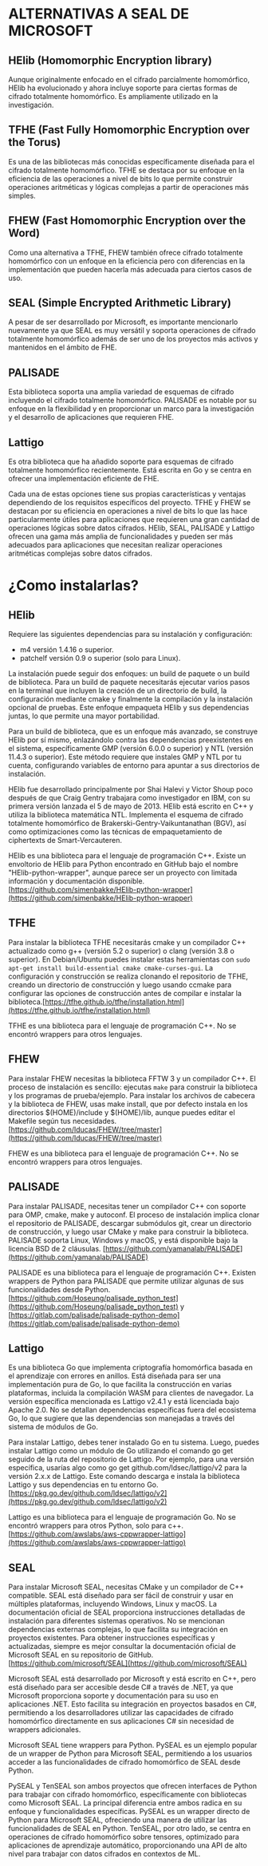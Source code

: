 # ALTERNATIVAS A SEAL DE MICROSOFT

## HElib (Homomorphic Encryption library)
Aunque originalmente enfocado en el cifrado parcialmente homomórfico, HElib ha evolucionado y ahora incluye soporte para ciertas formas de cifrado totalmente homomórfico. Es ampliamente utilizado en la investigación.

## TFHE (Fast Fully Homomorphic Encryption over the Torus)
Es una de las bibliotecas más conocidas específicamente diseñada para el cifrado totalmente homomórfico. TFHE se destaca por su enfoque en la eficiencia de las operaciones a nivel de bits lo que permite construir operaciones aritméticas y lógicas complejas a partir de operaciones más simples.

## FHEW (Fast Homomorphic Encryption over the Word)
Como una alternativa a TFHE, FHEW también ofrece cifrado totalmente homomórfico con un enfoque en la eficiencia pero con diferencias en la implementación que pueden hacerla más adecuada para ciertos casos de uso.

## SEAL (Simple Encrypted Arithmetic Library)
A pesar de ser desarrollado por Microsoft, es importante mencionarlo nuevamente ya que SEAL es muy versátil y soporta operaciones de cifrado totalmente homomórfico además de ser uno de los proyectos más activos y mantenidos en el ámbito de FHE.

## PALISADE
Esta biblioteca soporta una amplia variedad de esquemas de cifrado incluyendo el cifrado totalmente homomórfico. PALISADE es notable por su enfoque en la flexibilidad y en proporcionar un marco para la investigación y el desarrollo de aplicaciones que requieren FHE.

## Lattigo
Es otra biblioteca que ha añadido soporte para esquemas de cifrado totalmente homomórfico recientemente. Está escrita en Go y se centra en ofrecer una implementación eficiente de FHE.

Cada una de estas opciones tiene sus propias características y ventajas dependiendo de los requisitos específicos del proyecto. TFHE y FHEW se destacan por su eficiencia en operaciones a nivel de bits lo que las hace particularmente útiles para aplicaciones que requieren una gran cantidad de operaciones lógicas sobre datos cifrados. HElib, SEAL, PALISADE y Lattigo ofrecen una gama más amplia de funcionalidades y pueden ser más adecuados para aplicaciones que necesitan realizar operaciones aritméticas complejas sobre datos cifrados.

# ¿Como instalarlas?

## HElib
Requiere las siguientes dependencias para su instalación y configuración:
- m4 versión 1.4.16 o superior.
- patchelf versión 0.9 o superior (solo para Linux).

La instalación puede seguir dos enfoques: un build de paquete o un build de biblioteca. Para un build de paquete necesitarás ejecutar varios pasos en la terminal que incluyen la creación de un directorio de build, la configuración mediante cmake y finalmente la compilación y la instalación opcional de pruebas. Este enfoque empaqueta HElib y sus dependencias juntas, lo que permite una mayor portabilidad.

Para un build de biblioteca, que es un enfoque más avanzado, se construye HElib por sí mismo, enlazándolo contra las dependencias preexistentes en el sistema, específicamente GMP (versión 6.0.0 o superior) y NTL (versión 11.4.3 o superior). Este método requiere que instales GMP y NTL por tu cuenta, configurando variables de entorno para apuntar a sus directorios de instalación.

HElib fue desarrollado principalmente por Shai Halevi y Victor Shoup poco después de que Craig Gentry trabajara como investigador en IBM, con su primera versión lanzada el 5 de mayo de 2013. HElib está escrito en C++ y utiliza la biblioteca matemática NTL. Implementa el esquema de cifrado totalmente homomórfico de Brakerski-Gentry-Vaikuntanathan (BGV), así como optimizaciones como las técnicas de empaquetamiento de ciphertexts de Smart-Vercauteren.

HElib es una biblioteca para el lenguaje de programación C++. Existe un envoltorio de HElib para Python encontrado en GitHub bajo el nombre "HElib-python-wrapper", aunque parece ser un proyecto con limitada información y documentación disponible. [https://github.com/simenbakke/HElib-python-wrapper](https://github.com/simenbakke/HElib-python-wrapper)

## TFHE
Para instalar la biblioteca TFHE necesitarás cmake y un compilador C++ actualizado como g++ (versión 5.2 o superior) o clang (versión 3.8 o superior). En Debian/Ubuntu puedes instalar estas herramientas con `sudo apt-get install build-essential cmake cmake-curses-gui`. La configuración y construcción se realiza clonando el repositorio de TFHE, creando un directorio de construcción y luego usando ccmake para configurar las opciones de construcción antes de compilar e instalar la biblioteca.[https://tfhe.github.io/tfhe/installation.html](https://tfhe.github.io/tfhe/installation.html)

TFHE es una biblioteca para el lenguaje de programación C++. No se encontró wrappers para otros lenguajes.

## FHEW
Para instalar FHEW necesitas la biblioteca FFTW 3 y un compilador C++. El proceso de instalación es sencillo: ejecutas `make` para construir la biblioteca y los programas de prueba/ejemplo. Para instalar los archivos de cabecera y la biblioteca de FHEW, usas make install, que por defecto instala en los directorios $(HOME)/include y $(HOME)/lib, aunque puedes editar el Makefile según tus necesidades. [https://github.com/lducas/FHEW/tree/master](https://github.com/lducas/FHEW/tree/master)

FHEW es una biblioteca para el lenguaje de programación C++. No se encontró wrappers para otros lenguajes.

## PALISADE
Para instalar PALISADE, necesitas tener un compilador C++ con soporte para OMP, cmake, make y autoconf. El proceso de instalación implica clonar el repositorio de PALISADE, descargar submódulos git, crear un directorio de construcción, y luego usar CMake y make para construir la biblioteca. PALISADE soporta Linux, Windows y macOS, y está disponible bajo la licencia BSD de 2 cláusulas. [https://github.com/yamanalab/PALISADE](https://github.com/yamanalab/PALISADE)

PALISADE es una biblioteca para el lenguaje de programación C++. Existen wrappers de Python para PALISADE que permite utilizar algunas de sus funcionalidades desde Python. [https://github.com/Hoseung/palisade_python_test](https://github.com/Hoseung/palisade_python_test) y [https://gitlab.com/palisade/palisade-python-demo](https://gitlab.com/palisade/palisade-python-demo)

## Lattigo
Es una biblioteca Go que implementa criptografía homomórfica basada en el aprendizaje con errores en anillos. Está diseñada para ser una implementación pura de Go, lo que facilita la construcción en varias plataformas, incluida la compilación WASM para clientes de navegador. La versión específica mencionada es Lattigo v2.4.1 y está licenciada bajo Apache 2.0. No se detallan dependencias específicas fuera del ecosistema Go, lo que sugiere que las dependencias son manejadas a través del sistema de módulos de Go.

Para instalar Lattigo, debes tener instalado Go en tu sistema. Luego, puedes instalar Lattigo como un módulo de Go utilizando el comando go get seguido de la ruta del repositorio de Lattigo. Por ejemplo, para una versión específica, usarías algo como go get github.com/ldsec/lattigo/v2 para la versión 2.x.x de Lattigo. Este comando descarga e instala la biblioteca Lattigo y sus dependencias en tu entorno Go. [https://pkg.go.dev/github.com/ldsec/lattigo/v2](https://pkg.go.dev/github.com/ldsec/lattigo/v2)

Lattigo es una biblioteca para el lenguaje de programación Go. No se encontró wrappers para otros Python, solo para c++. [https://github.com/awslabs/aws-cppwrapper-lattigo](https://github.com/awslabs/aws-cppwrapper-lattigo)

## SEAL
Para instalar Microsoft SEAL, necesitas CMake y un compilador de C++ compatible. SEAL está diseñado para ser fácil de construir y usar en múltiples plataformas, incluyendo Windows, Linux y macOS. La documentación oficial de SEAL proporciona instrucciones detalladas de instalación para diferentes sistemas operativos. No se mencionan dependencias externas complejas, lo que facilita su integración en proyectos existentes. Para obtener instrucciones específicas y actualizadas, siempre es mejor consultar la documentación oficial de Microsoft SEAL en su repositorio de GitHub. [https://github.com/microsoft/SEAL](https://github.com/microsoft/SEAL)

Microsoft SEAL está desarrollado por Microsoft y está escrito en C++, pero está diseñado para ser accesible desde C# a través de .NET, ya que Microsoft proporciona soporte y documentación para su uso en aplicaciones .NET. Esto facilita su integración en proyectos basados en C#, permitiendo a los desarrolladores utilizar las capacidades de cifrado homomórfico directamente en sus aplicaciones C# sin necesidad de wrappers adicionales.

Microsoft SEAL tiene wrappers para Python. PySEAL es un ejemplo popular de un wrapper de Python para Microsoft SEAL, permitiendo a los usuarios acceder a las funcionalidades de cifrado homomórfico de SEAL desde Python. 

PySEAL y TenSEAL son ambos proyectos que ofrecen interfaces de Python para trabajar con cifrado homomórfico, específicamente con bibliotecas como Microsoft SEAL. La principal diferencia entre ambos radica en su enfoque y funcionalidades específicas. PySEAL es un wrapper directo de Python para Microsoft SEAL, ofreciendo una manera de utilizar las funcionalidades de SEAL en Python. TenSEAL, por otro lado, se centra en operaciones de cifrado homomórfico sobre tensores, optimizado para aplicaciones de aprendizaje automático, proporcionando una API de alto nivel para trabajar con datos cifrados en contextos de ML.
